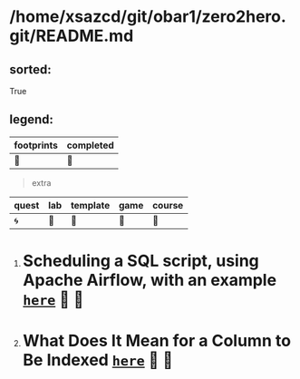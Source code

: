 
# /home/xsazcd/git/obar1/zero2hero.git/README.md

## sorted:
True

## legend:

| footprints | completed | 
|---|---|
| :footprints: | :green_heart: |

> extra
>
| quest | lab | template | game | course |
|---|---|---|----|---|
| :cyclone: | :floppy_disk: | :whale: | :snake: | :pushpin: |


1. # Scheduling a SQL script, using Apache Airflow, with an example [`here`](https§§§www.startdataengineering.com§post§how-to-schedule-a-sql-script-using-apache-airflow-with-an-example§/readme.md) :green_heart: :pushpin:
1. # What Does It Mean for a Column to Be Indexed [`here`](https§§§www.startdataengineering.com§post§what-does-it-mean-for-a-column-to-be-indexed§/readme.md) :green_heart: :pushpin:
        